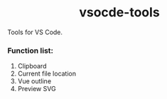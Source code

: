 <p>
  <h1 align="center">vsocde-tools</h1>
</p>

Tools for VS Code.

### Function list:

1. Clipboard
2. Current file location
3. Vue outline
4. Preview SVG